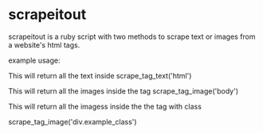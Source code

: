 # scrapeitout

scrapeitout is a ruby script with two methods to scrape text or images from a website's html tags.

example usage:

This will return all the text inside <html>
scrape_tag_text('html')

This will return all the images inside the <body> tag
scrape_tag_image('body')

This will return all the imagess inside the the tag with class <div class="example_class">
scrape_tag_image('div.example_class')